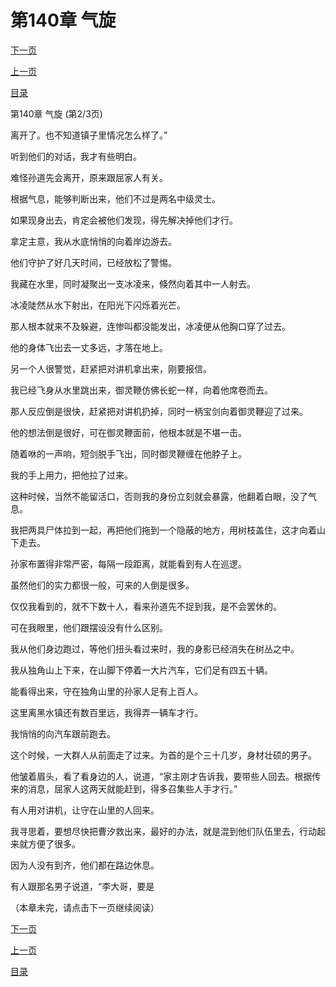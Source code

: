 <h1>第140章   气旋</h1>
            <div><p><a href="./419_%E7%AC%AC140%E7%AB%A0_%E6%B0%94%E6%97%8B.md">下一页</a></p><p><a href="./417_%E7%AC%AC140%E7%AB%A0_%E6%B0%94%E6%97%8B.md">上一页</a></p><p><a href="../">目录</a></p></div>
            <div><p>第140章   气旋 (第2/3页)</p><p>离开了。也不知道镇子里情况怎么样了。”</p><p>听到他们的对话，我才有些明白。</p><p>难怪孙道先会离开，原来跟屈家人有关。</p><p>根据气息，能够判断出来，他们不过是两名中级灵士。</p><p>如果现身出去，肯定会被他们发现，得先解决掉他们才行。</p><p>拿定主意，我从水底悄悄的向着岸边游去。</p><p>他们守护了好几天时间，已经放松了警惕。</p><p>我藏在水里，同时凝聚出一支冰凌来，倏然向着其中一人射去。</p><p>冰凌陡然从水下射出，在阳光下闪烁着光芒。</p><p>那人根本就来不及躲避，连惨叫都没能发出，冰凌便从他胸口穿了过去。</p><p>他的身体飞出去一丈多远，才落在地上。</p><p>另一个人很警觉，赶紧把对讲机拿出来，刚要报信。</p><p>我已经飞身从水里跳出来，御灵鞭仿佛长蛇一样，向着他席卷而去。</p><p>那人反应倒是很快，赶紧把对讲机扔掉，同时一柄宝剑向着御灵鞭迎了过来。</p><p>他的想法倒是很好，可在御灵鞭面前，他根本就是不堪一击。</p><p>随着咻的一声响，短剑脱手飞出，同时御灵鞭缠在他脖子上。</p><p>我的手上用力，把他拉了过来。</p><p>这种时候，当然不能留活口，否则我的身份立刻就会暴露，他翻着白眼，没了气息。</p><p>我把两具尸体拉到一起，再把他们拖到一个隐蔽的地方，用树枝盖住，这才向着山下走去。</p><p>孙家布置得非常严密，每隔一段距离，就能看到有人在巡逻。</p><p>虽然他们的实力都很一般，可来的人倒是很多。</p><p>仅仅我看到的，就不下数十人，看来孙道先不捉到我，是不会罢休的。</p><p>可在我眼里，他们跟摆设没有什么区别。</p><p>我从他们身边跑过，等他们扭头看过来时，我的身影已经消失在树丛之中。</p><p>我从独角山上下来，在山脚下停着一大片汽车，它们足有四五十辆。</p><p>能看得出来，守在独角山里的孙家人足有上百人。</p><p>这里离黑水镇还有数百里远，我得弄一辆车才行。</p><p>我悄悄的向汽车跟前跑去。</p><p>这个时候，一大群人从前面走了过来。为首的是个三十几岁，身材壮硕的男子。</p><p>他皱着眉头，看了看身边的人，说道，“家主刚才告诉我，要带些人回去。根据传来的消息，屈家人这两天就能赶到，得多召集些人手才行。”</p><p>有人用对讲机，让守在山里的人回来。</p><p>我寻思着，要想尽快把曹汐救出来，最好的办法，就是混到他们队伍里去，行动起来就方便了很多。</p><p>因为人没有到齐，他们都在路边休息。</p><p>有人跟那名男子说道，“李大哥，要是</p><p>（本章未完，请点击下一页继续阅读）</p></div>
            <div><p><a href="./419_%E7%AC%AC140%E7%AB%A0_%E6%B0%94%E6%97%8B.md">下一页</a></p><p><a href="./417_%E7%AC%AC140%E7%AB%A0_%E6%B0%94%E6%97%8B.md">上一页</a></p><p><a href="../">目录</a></p></div>